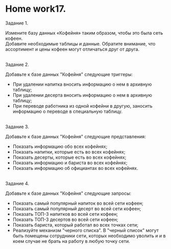 # <b>Home work17.</b>

Задание 1.<br>

Измените базу данных «Кофейня» таким образом, чтобы это была сеть кофеен.<br>
Добавите необходимые таблицы и данные. Обратите внимание, что ассортимент и цены кофеен могут отличаться друг от друга.

<br>Задание 2.<br>

Добавьте к базе данных "Кофейня" следующие триггеры:<br>
<ul>
<li>При удалении напитка вносить информацию о нем в архивную таблицу;</li>
<li>При удалении десерта вносить информацию о нем в архивную таблицу;</li>
<li>При переводе работника из одной кофейни в другую, заносить информацию о переводе в специальную таблицу.</li>
</ul>

<br>Задание 3.<br>

Добавьте к базе данных "Кофейня" следующие представления:<br>
<ul>
<li>Показать информацию обо всех кофейнях;</li>
<li>Показать напитки, которые есть во всех кофейнях;</li>
<li>Показать десерты, которые есть во всех кофейнях;</li>
<li>Показать информацию и бариста во всех кофейнях;</li>
<li>Показать информацию об официантах во всех кофейнях.</li>
</ul>

<br>Задание 4.<br>

Добавьте к базе данных "Кофейня" следующие запросы:<br>
<ul>
<li>Показать самый популярный напиток во всей сети кофеен;</li>
<li>Показать самый популярный десерт во всей сети кофеен;</li>
<li>Показать ТОП-3 напитков во всей сети кофеен;</li>
<li>Показать ТОП-3 десертов во всей сети кофеен;</li>
<li>Показать бариста, который работал во всех точках сети;</li>
<li>Реализуйте механизм "черного списка". В "черный список" могут быть помещены сотрудники сети, которых необходимо уволить и и в коем случае не брать на работу в любую точку сети.</li>
</ul>
